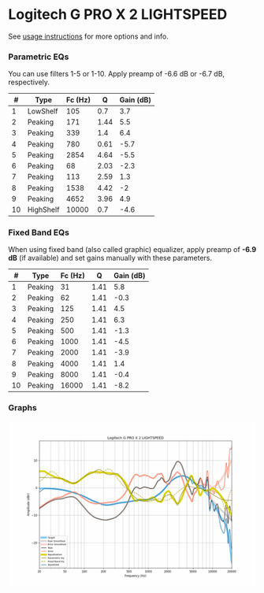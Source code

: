 # Logitech G PRO X 2 LIGHTSPEED
See [usage instructions](https://github.com/jaakkopasanen/AutoEq#usage) for more options and info.

### Parametric EQs
You can use filters 1-5 or 1-10. Apply preamp of -6.6 dB or -6.7 dB, respectively.

|   # | Type      |   Fc (Hz) |    Q |   Gain (dB) |
|-----|-----------|-----------|------|-------------|
|   1 | LowShelf  |       105 | 0.7  |         3.7 |
|   2 | Peaking   |       171 | 1.44 |         5.5 |
|   3 | Peaking   |       339 | 1.4  |         6.4 |
|   4 | Peaking   |       780 | 0.61 |        -5.7 |
|   5 | Peaking   |      2854 | 4.64 |        -5.5 |
|   6 | Peaking   |        68 | 2.03 |        -2.3 |
|   7 | Peaking   |       113 | 2.59 |         1.3 |
|   8 | Peaking   |      1538 | 4.42 |        -2   |
|   9 | Peaking   |      4652 | 3.96 |         4.9 |
|  10 | HighShelf |     10000 | 0.7  |        -4.6 |

### Fixed Band EQs
When using fixed band (also called graphic) equalizer, apply preamp of **-6.9 dB** (if available) and set gains manually with these parameters.

|   # | Type    |   Fc (Hz) |    Q |   Gain (dB) |
|-----|---------|-----------|------|-------------|
|   1 | Peaking |        31 | 1.41 |         5.8 |
|   2 | Peaking |        62 | 1.41 |        -0.3 |
|   3 | Peaking |       125 | 1.41 |         4.5 |
|   4 | Peaking |       250 | 1.41 |         6.3 |
|   5 | Peaking |       500 | 1.41 |        -1.3 |
|   6 | Peaking |      1000 | 1.41 |        -4.5 |
|   7 | Peaking |      2000 | 1.41 |        -3.9 |
|   8 | Peaking |      4000 | 1.41 |         1.4 |
|   9 | Peaking |      8000 | 1.41 |        -0.4 |
|  10 | Peaking |     16000 | 1.41 |        -8.2 |

### Graphs
![](./Logitech%20G%20PRO%20X%202%20LIGHTSPEED.png)
